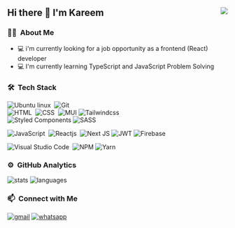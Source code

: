 ## Hi there 👋 I'm Kareem <img align="right" src="https://komarev.com/ghpvc/?username=kareem-g&color=269077">
### 👨🏻‍ &nbsp;About Me
- 💻 i'm currently looking for a job opportunity as a frontend (React) developer
- 💻 I'm currently learning TypeScript and JavaScript Problem Solving

### 🛠 &nbsp;Tech Stack
![Ubuntu linux](https://img.shields.io/badge/-Ubuntu-141a20?style=flat&logo=ubuntu)&nbsp;
![Git](https://img.shields.io/badge/-Git-141a20?style=flat&logo=git)&nbsp;\
![HTML](https://img.shields.io/badge/-HTML-141a20?style=flat&logo=HTML5)&nbsp;
![CSS](https://img.shields.io/badge/-CSS-141a20?style=flat&logo=CSS3&logoColor=1572B6)&nbsp;
![MUI](https://img.shields.io/badge/MUI-%230081CB.svg?style=for-the-badge&logo=mui&logoColor=white)
![Tailwindcss](https://img.shields.io/badge/-Tailwind-141a20?style=flat&logo=tailwindcss&logoColor=2196f3)&nbsp;\
![Styled Components](https://img.shields.io/badge/styled--components-DB7093?style=for-the-badge&logo=styled-components&logoColor=white)
![SASS](https://img.shields.io/badge/SASS-hotpink.svg?style=for-the-badge&logo=SASS&logoColor=white)

![JavaScript](https://img.shields.io/badge/-JavaScript-141a20?style=flat&logo=JavaScript&logoColor=fff176)&nbsp;
![Reactjs](https://img.shields.io/badge/-React-141a20?style=flat&logo=react&logoColor=1e88e5)&nbsp;
![Next JS](https://img.shields.io/badge/Next-black?style=for-the-badge&logo=next.js&logoColor=white)
![JWT](https://img.shields.io/badge/JWT-black?style=for-the-badge&logo=JSON%20web%20tokens)
![Firebase](https://img.shields.io/badge/Firebase-039BE5?style=for-the-badge&logo=Firebase&logoColor=white)


![Visual Studio Code](https://img.shields.io/badge/-Visual%20Studio%20Code-141a20?style=flat&logo=visual-studio-code&logoColor=007ACC)&nbsp;
![NPM](https://img.shields.io/badge/NPM-%23000000.svg?style=for-the-badge&logo=npm&logoColor=white)
![Yarn](https://img.shields.io/badge/yarn-%232C8EBB.svg?style=for-the-badge&logo=yarn&logoColor=white)

### ⚙️ &nbsp;GitHub Analytics
![stats](https://github-readme-stats.vercel.app/api?username=kareem-g&theme=gotham&show_icons=true&border_color=2e3440)
![languages](https://github-readme-stats.vercel.app/api/top-langs/?username=kareem-g&layout=compact&exclude_repo=Gictorbit.github.io&theme=gotham&border_color=2e3440&card_width=250)

### 📫 &nbsp;Connect with Me
[![gmail](https://img.shields.io/badge/-kareemgameel2051@gmail.com-D14836?style=flat&logo=Gmail&logoColor=white)](mailto:kareemgameel2051@gmail.com)
[![whatsapp](https://img.shields.io/badge/-@VlC7OR-0e3e55?style=flat&logo=Telegram&logoColor=white)](https://t.me/VlC7OR)

